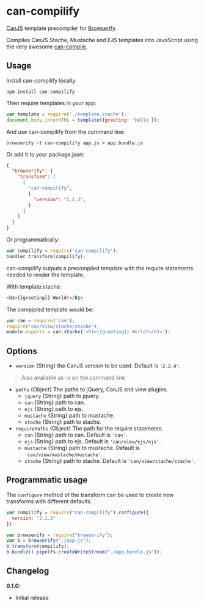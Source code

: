 

# can-compilify

[CanJS](canjs.com) template precompiler for [Browserify](https://github.com/substack/node-browserify).

Compiles CanJS Stache, Mustache and EJS templates into JavaScript using the very awesome [can-compile](https://github.com/daffl/can-compile).

## Usage

Install can-compilify locally:

    npm install can-compilify
    
Then require templates in your app:

```javascript
var template = require('./template.stache');
document.body.innerHTML = template({greeting: 'Hello'});
```

And use can-compilify from the command line:

    browserify -t can-compilify app.js > app.bundle.js

Or add it to your package.json:

```json
{
  "browserify": {
    "transform": [
      [
        "can-compilify",
        {
          "version": "2.1.3",
        }
      ]
    ]
  }
}
```

Or programmatically:

```js
var compilify = require('can-compilify');
bundler.transform(compilify);
```

can-compilify outputs a precompiled template with the require statements needed to render the template.

With template.stache:

```html
<h1>{{greeting}} World!</h1>
```

The compipled template would be:

```js
var can = require('can');
require('can/view/stache/stache');
module.exports = can.stache('<h1>{{greeting}} World!</h1>');
```

## Options

- `version` {String} the CanJS version to be used. Default is `'2.2.4'`.
> Also available as -v on the command line
- `paths` {Object} The paths to jQuery, CanJS and view plugins.
	- `jquery` {String} path to jquery.
	- `can` {String} path to can.
	- `ejs` {String} path to ejs.
	- `mustache` {String} path to mustache.
	- `stache` {String} path to stache.
- `requirePaths` {Object} The path for the require statements.
	- `can` {String} path to can. Default is `'can'`.
	- `ejs` {String} path to ejs. Default is `'can/view/ejs/ejs'`.
	- `mustache` {String} path to mustache. Default is `'can/view/mustache/mustache'`.
	- `stache` {String} path to stache. Default is `'can/view/stache/stache'`.

## Programmatic usage

The `configure` method of the transform can be used to create new transforms
with different defaults.

```javascript
var compilify = require("can-compilify").configure({
  version: "2.1.3"
});

var browserify = require("browserify");
var b = browserify("./app.js");
b.transform(compilify);
b.bundle().pipe(fs.createWriteStream("./app.bundle.js"));
```

## Changelog

__0.1.0:__

- Initial release